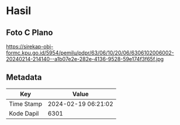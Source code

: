 # Hasil

## Foto C Plano

https://sirekap-obj-formc.kpu.go.id/5954/pemilu/pdpr/63/06/10/20/06/6306102006002-20240214-214140--a1b07e2e-282e-4136-9528-59e174f3f65f.jpg


## Metadata

| Key        | Value               |
| ---------- | ------------------- |
| Time Stamp | 2024-02-19 06:21:02 |
| Kode Dapil | 6301                |



